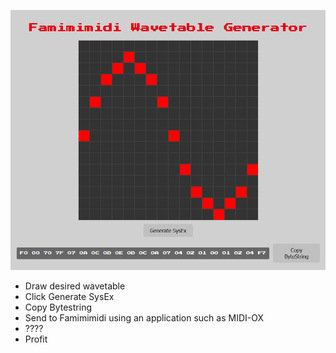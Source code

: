 ![gui](./FamiWaveGen.png)

* Draw desired wavetable
* Click Generate SysEx
* Copy Bytestring
* Send to Famimimidi using an application such as MIDI-OX
* ????
* Profit
